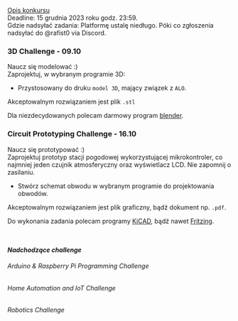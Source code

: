 [Opis konkursu](./mini-competition.md)<br/>
Deadline: 15 grudnia 2023 roku godz. 23:59.<br/>
Gdzie nadsyłać zadania: Platformę ustalę niedługo. Póki co zgłoszenia nadsyłać do @rafist0 via Discord.

### 3D Challenge - 09.10
Naucz się modelować :)<br/>
Zaprojektuj, w wybranym programie 3D:
- Przystosowany do druku `model 3D`, mający związek z `ALO`.

Akceptowalnym rozwiązaniem jest plik `.stl`

Dla niezdecydowanych polecam darmowy program [blender](https://www.blender.org/).

### Circuit Prototyping Challenge - 16.10
Naucz się prototypować :)<br/>
Zaprojektuj prototyp stacji pogodowej wykorzystującej mikrokontroler, co najmniej jeden czujnik atmosferyczny oraz wyświetlacz LCD. Nie zapomnij o zasilaniu.
- Stwórz schemat obwodu w wybranym programie do projektowania obwodów.

Akceptowalnym rozwiązaniem jest plik graficzny, bądź dokument np. `.pdf`.

Do wykonania zadania polecam programy [KiCAD](https://www.kicad.org/), bądź nawet [Fritzing](https://fritzing.org/).

<br/><br/>
***Nadchodzące challenge***

###### Arduino & Raspberry Pi Programming Challenge
###### Home Automation and IoT Challenge
###### Robotics Challenge